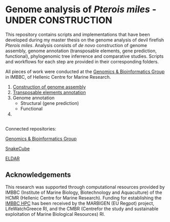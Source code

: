 # Genome analysis of *Pterois miles* - UNDER CONSTRUCTION
This repository contains scripts and implementations that have been developed during my master thesis on the genome analysis of devil firefish *Pterois miles*. Analysis consists of *de novo* construction of genome assembly, genome annotation (transposable elements, gene prediction, functional), phylogenomic tree inferrence and comparative studies. Scripts and workflows for each step are provided in their corresponding folders.

All pieces of work were conducted at the [Genomics & Bioinformatics Group](https://genomenerds.her.hcmr.gr/) in IMBBC, of Hellenic Centre for Marine Research.

1. [Construction of genome assembly](https://github.com/genomenerds/SnakeCube)
2. [Transposable elements annotation](https://github.com/ckitsoulis/Pterois-miles/tree/main/TE_annotation)
3. Genome annotation
    - Structural (gene prediction)
    - Functional
5.

## 
Connected repositories:

[Genomics & Bioinformatics Group](https://github.com/genomenerds)

[SnakeCube](https://github.com/genomenerds/SnakeCube)

[ELDAR](https://github.com/ckitsoulis/ELDAR)


## Acknowledgements
This research was supported through computational resources provided by IMBBC (Institute of Marine Biology, Biotechnology and Aquaculture) of the HCMR (Hellenic Centre for Marine Research). Funding for establishing the [IMBBC HPC](https://hpc.hcmr.gr/) has been received by the MARBIGEN (EU Regpot) project, LifeWatchGreece RI, and the CMBR (Centrefor the study and sustainable exploitation of Marine Biological Resources) RI.
